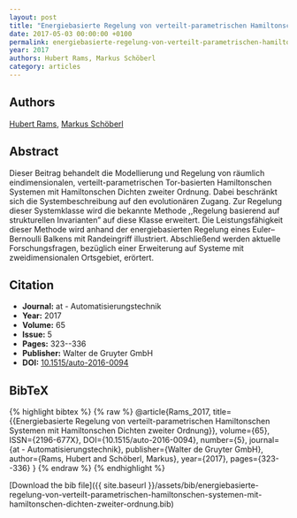 ```yaml
---
layout: post
title: "Energiebasierte Regelung von verteilt-parametrischen Hamiltonschen Systemen mit Hamiltonschen Dichten zweiter Ordnung"
date: 2017-05-03 00:00:00 +0100
permalink: energiebasierte-regelung-von-verteilt-parametrischen-hamiltonschen-systemen-mit-hamiltonschen-dichten-zweiter-ordnung
year: 2017
authors: Hubert Rams, Markus Schöberl
category: articles
---
```

 
## Authors
[Hubert Rams](authors/hubert-rams), [Markus Schöberl](authors/markus-schoberl)
 
## Abstract
Dieser Beitrag behandelt die Modellierung und Regelung von räumlich eindimensionalen, verteilt-parametrischen Tor-basierten Hamiltonschen Systemen mit Hamiltonschen Dichten zweiter Ordnung. Dabei beschränkt sich die Systembeschreibung auf den evolutionären Zugang. Zur Regelung dieser Systemklasse wird die bekannte Methode ,,Regelung basierend auf strukturellen Invarianten” auf diese Klasse erweitert. Die Leistungsfähigkeit dieser Methode wird anhand der energiebasierten Regelung eines Euler–Bernoulli Balkens mit Randeingriff illustriert. Abschließend werden aktuelle Forschungsfragen, bezüglich einer Erweiterung auf Systeme mit zweidimensionalen Ortsgebiet, erörtert.
 
## Citation
- **Journal:** at - Automatisierungstechnik
- **Year:** 2017
- **Volume:** 65
- **Issue:** 5
- **Pages:** 323--336
- **Publisher:** Walter de Gruyter GmbH
- **DOI:** [10.1515/auto-2016-0094](https://doi.org/10.1515/auto-2016-0094)
 
## BibTeX
{% highlight bibtex %}
{% raw %}
@article{Rams_2017,
  title={{Energiebasierte Regelung von verteilt-parametrischen Hamiltonschen Systemen mit Hamiltonschen Dichten zweiter Ordnung}},
  volume={65},
  ISSN={2196-677X},
  DOI={10.1515/auto-2016-0094},
  number={5},
  journal={at - Automatisierungstechnik},
  publisher={Walter de Gruyter GmbH},
  author={Rams, Hubert and Schöberl, Markus},
  year={2017},
  pages={323--336}
}
{% endraw %}
{% endhighlight %}
 
[Download the bib file]({{ site.baseurl }}/assets/bib/energiebasierte-regelung-von-verteilt-parametrischen-hamiltonschen-systemen-mit-hamiltonschen-dichten-zweiter-ordnung.bib)
 
